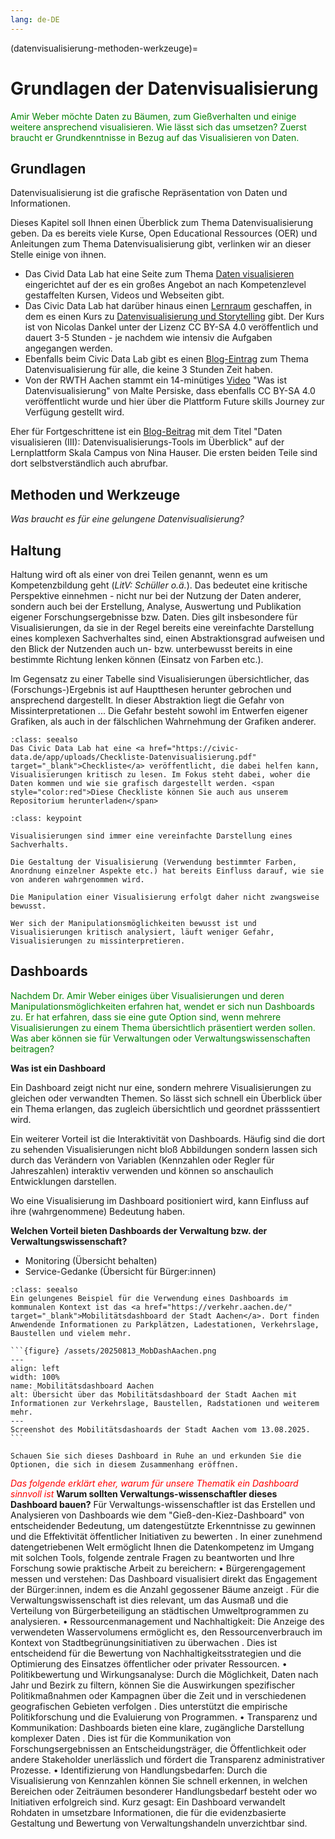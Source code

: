 ```yaml
---
lang: de-DE
---
```


(datenvisualisierung-methoden-werkzeuge)=
# Grundlagen der Datenvisualisierung

<span style="color:green">Amir Weber möchte Daten zu Bäumen, zum Gießverhalten und einige weitere ansprechend visualisieren. Wie lässt sich das umsetzen? Zuerst braucht er Grundkenntnisse in Bezug auf das Visualisieren von Daten.</span>


## Grundlagen

Datenvisualisierung ist die grafische Repräsentation von Daten und Informationen.

Dieses Kapitel soll Ihnen einen Überblick zum Thema Datenvisualisierung geben. Da es bereits viele Kurse, Open Educational Ressources (OER) und Anleitungen zum Thema Datenvisualisierung gibt, verlinken wir an dieser Stelle einige von ihnen. 
- Das Civid Data Lab hat eine Seite zum Thema <a href="https://civic-data.de/datenlebenszyklus/daten-visualisieren/" target="_blank">Daten visualisieren</a> eingerichtet auf der es ein großes Angebot an nach Kompetenzlevel gestaffelten Kursen, Videos und Webseiten gibt.
- Das Civic Data Lab hat darüber hinaus einen <a href="https://moodle.gi.de/moodle/" target="_blank">Lernraum</a> geschaffen, in dem es einen Kurs zu <a href="https://moodle.gi.de/moodle/enrol/index.php?id=16" target="_blank">Datenvisualisierung und Storytelling</a> gibt. Der Kurs ist von Nicolas Dankel unter der Lizenz CC BY-SA 4.0 veröffentlich und dauert 3-5 Stunden - je nachdem wie intensiv die Aufgaben angegangen werden.
- Ebenfalls beim Civic Data Lab gibt es einen <a href="https://civic-data.de/datenvisualisierung-einfuehrung/" target="_blank">Blog-Eintrag</a> zum Thema Datenvisualisierung für alle, die keine 3 Stunden Zeit haben.
- Von der RWTH Aachen stammt ein 14-minütiges <a href="https://future-skills-journey.de/was-ist-datenvisualisierung?show_status_form=1" target="_blank">Video</a> "Was ist Datenvisualisierung" von Malte Persiske, dass ebenfalls CC BY-SA 4.0 veröffentlicht wurde und hier über die Plattform Future skills Journey zur Verfügung gestellt wird.

Eher für Fortgeschrittene ist ein <a href="https://www.skala-campus.org/artikel/tipps-daten-visualisieren-excel/" target="_blank">Blog-Beitrag</a> mit dem Titel "Daten visualisieren (III): Datenvisualisierungs-Tools im Überblick" auf der Lernplattform Skala Campus von Nina Hauser. Die ersten beiden Teile sind dort selbstverständlich auch abrufbar.



## Methoden und Werkzeuge

*Was braucht es für eine gelungene Datenvisualisierung?*


## Haltung

Haltung wird oft als einer von drei Teilen genannt, wenn es um Kompetenzbildung geht (*LitV: Schüller o.ä.*). Das bedeutet eine kritische Perspektive einnehmen - nicht nur bei der Nutzung der Daten anderer, sondern auch bei der Erstellung, Analyse, Auswertung und Publikation eigener Forschungsergebnisse bzw. Daten. Dies gilt insbesondere für Visualisierungen, da sie in der Regel bereits eine vereinfachte Darstellung eines komplexen Sachverhaltes sind, einen Abstraktionsgrad aufweisen und den Blick der Nutzenden auch un- bzw. unterbewusst bereits in eine bestimmte Richtung lenken können (Einsatz von Farben etc.). 

Im Gegensatz zu einer Tabelle sind Visualisierungen übersichtlicher, das (Forschungs-)Ergebnis ist auf Hauptthesen herunter gebrochen und ansprechend dargestellt. In dieser Abstraktion liegt die Gefahr von Missinterpretationen ... Die Gefahr besteht sowohl im Entwerfen eigener Grafiken, als auch in der fälschlichen Wahrnehmung der Grafiken anderer.


```{admonition} zusätzliche Materialien
:class: seealso
Das Civic Data Lab hat eine <a href="https://civic-data.de/app/uploads/Checkliste-Datenvisualisierung.pdf" target="_blank">Checkliste</a> veröffentlicht, die dabei helfen kann, Visualisierungen kritisch zu lesen. Im Fokus steht dabei, woher die Daten kommen und wie sie grafisch dargestellt werden. <span style="color:red">Diese Checkliste können Sie auch aus unserem Repositorium herunterladen</span> 
```


```{admonition} Was Sie mitnehmen sollten
:class: keypoint

Visualisierungen sind immer eine vereinfachte Darstellung eines Sachverhalts.

Die Gestaltung der Visualisierung (Verwendung bestimmter Farben, Anordnung einzelner Aspekte etc.) hat bereits Einfluss darauf, wie sie von anderen wahrgenommen wird.

Die Manipulation einer Visualisierung erfolgt daher nicht zwangsweise bewusst. 

Wer sich der Manipulationsmöglichkeiten bewusst ist und Visualisierungen kritisch analysiert, läuft weniger Gefahr, Visualisierungen zu missinterpretieren.
```


## Dashboards


<span style="color:green">Nachdem Dr. Amir Weber einiges über Visualisierungen und deren Manipulationsmöglichkeiten erfahren hat, wendet er sich nun Dashboards zu. Er hat erfahren, dass sie eine gute Option sind, wenn mehrere Visualisierungen zu einem Thema übersichtlich präsentiert werden sollen. Was aber können sie für Verwaltungen oder Verwaltungswissenschaften beitragen?</span>


**Was ist ein Dashboard**

Ein Dashboard zeigt nicht nur eine, sondern mehrere Visualisierungen zu gleichen oder verwandten Themen. So lässt sich schnell ein Überblick über ein Thema erlangen, das zugleich übersichtlich und geordnet prässsentiert wird. 

Ein weiterer Vorteil ist die Interaktivität von Dashboards. Häufig sind die dort zu sehenden Visualisierungen nicht bloß Abbildungen sondern lassen sich durch das Verändern von Variablen (Kennzahlen oder Regler für Jahreszahlen) interaktiv verwenden und können so anschaulich Entwicklungen darstellen.

Wo eine Visualisierung im Dashboard positioniert wird, kann Einfluss auf ihre (wahrgenommene) Bedeutung haben.

**Welchen Vorteil bieten Dashboards der Verwaltung bzw. der Verwaltungswissenschaft?**

- Monitoring (Übersicht behalten)
- Service-Gedanke (Übersicht für Bürger:innen)


````{admonition} Weiterführende Literatur / zusätzliche Materialien
:class: seealso
Ein gelungenes Beispiel für die Verwendung eines Dashboards im kommunalen Kontext ist das <a href="https://verkehr.aachen.de/" target="_blank">Mobilitätsdashboard der Stadt Aachen</a>. Dort finden Anwendende Informationen zu Parkplätzen, Ladestationen, Verkehrslage, Baustellen und vielem mehr.

```{figure} /assets/20250813_MobDashAachen.png
---
align: left
width: 100%
name: Mobilitätsdashboard Aachen
alt: Übersicht über das Mobilitätsdashboard der Stadt Aachen mit Informationen zur Verkehrslage, Baustellen, Radstationen und weiterem mehr.
---
Screenshot des Mobilitätsdashoards der Stadt Aachen vom 13.08.2025.
```

Schauen Sie sich dieses Dashboard in Ruhe an und erkunden Sie die Optionen, die sich in diesem Zusammenhang eröffnen.
````




<span style="color:red">*Das folgende erklärt eher, warum für unsere Thematik ein Dashboard sinnvoll ist*</span>
**Warum sollten Verwaltungs-wissenschaftler dieses Dashboard bauen?**
Für Verwaltungs-wissenschaftler ist das Erstellen und Analysieren von Dashboards wie dem "Gieß-den-Kiez-Dashboard" von entscheidender Bedeutung, um datengestützte Erkenntnisse zu gewinnen und die Effektivität öffentlicher Initiativen zu bewerten
. In einer zunehmend datengetriebenen Welt ermöglicht Ihnen die Datenkompetenz im Umgang mit solchen Tools, folgende zentrale Fragen zu beantworten und Ihre Forschung sowie praktische Arbeit zu bereichern:
• Bürgerengagement messen und verstehen: Das Dashboard visualisiert direkt das Engagement der Bürger:innen, indem es die Anzahl gegossener Bäume anzeigt
. Für die Verwaltungswissenschaft ist dies relevant, um das Ausmaß und die Verteilung von Bürgerbeteiligung an städtischen Umweltprogrammen zu analysieren.
• Ressourcenmanagement und Nachhaltigkeit: Die Anzeige des verwendeten Wasservolumens ermöglicht es, den Ressourcenverbrauch im Kontext von Stadtbegrünungsinitiativen zu überwachen
. Dies ist entscheidend für die Bewertung von Nachhaltigkeitsstrategien und die Optimierung des Einsatzes öffentlicher oder privater Ressourcen.
• Politikbewertung und Wirkungsanalyse: Durch die Möglichkeit, Daten nach Jahr und Bezirk zu filtern, können Sie die Auswirkungen spezifischer Politikmaßnahmen oder Kampagnen über die Zeit und in verschiedenen geografischen Gebieten verfolgen
. Dies unterstützt die empirische Politikforschung und die Evaluierung von Programmen.
• Transparenz und Kommunikation: Dashboards bieten eine klare, zugängliche Darstellung komplexer Daten
. Dies ist für die Kommunikation von Forschungsergebnissen an Entscheidungsträger, die Öffentlichkeit oder andere Stakeholder unerlässlich und fördert die Transparenz administrativer Prozesse.
• Identifizierung von Handlungsbedarfen: Durch die Visualisierung von Kennzahlen können Sie schnell erkennen, in welchen Bereichen oder Zeiträumen besonderer Handlungsbedarf besteht oder wo Initiativen erfolgreich sind.
Kurz gesagt: Ein Dashboard verwandelt Rohdaten in umsetzbare Informationen, die für die evidenzbasierte Gestaltung und Bewertung von Verwaltungshandeln unverzichtbar sind.



